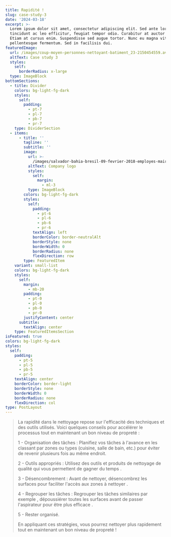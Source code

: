 ```yaml
---
title: Rapidité !
slug: case-study-3
date: '2024-03-18'
excerpt: >-
  Lorem ipsum dolor sit amet, consectetur adipiscing elit. Sed ante lorem,
  tincidunt ac leo efficitur, feugiat tempor odio. Curabitur at auctor sapien.
  Etiam at cursus enim. Suspendisse sed augue tortor. Nunc eu magna vitae lorem
  pellentesque fermentum. Sed in facilisis dui.
featuredImage:
  url: /images/coup-moyen-personnes-nettoyant-batiment_23-2150454559.avif
  altText: Case study 3
  styles:
    self:
      borderRadius: x-large
  type: ImageBlock
bottomSections:
  - title: Divider
    colors: bg-light-fg-dark
    styles:
      self:
        padding:
          - pt-7
          - pl-7
          - pb-7
          - pr-7
    type: DividerSection
  - items:
      - title: ''
        tagline: ''
        subtitle: ''
        image:
          url: >-
            /images/salvador-bahia-bresil-09-fevrier-2018-employes-mairie-salvador-nettoyant-rues-apres-nuit-du-carnaval-dans-ville_676921-16907.avif
          altText: Company logo
          styles:
            self:
              margin:
                - ml-3
          type: ImageBlock
        colors: bg-light-fg-dark
        styles:
          self:
            padding:
              - pt-6
              - pl-6
              - pb-6
              - pr-6
            textAlign: left
            borderColor: border-neutralAlt
            borderStyle: none
            borderWidth: 0
            borderRadius: none
            flexDirection: row
        type: FeaturedItem
    variant: small-list
    colors: bg-light-fg-dark
    styles:
      self:
        margin:
          - mb-20
        padding:
          - pt-0
          - pl-0
          - pb-0
          - pr-0
        justifyContent: center
      subtitle:
        textAlign: center
    type: FeaturedItemsSection
isFeatured: true
colors: bg-light-fg-dark
styles:
  self:
    padding:
      - pt-5
      - pl-5
      - pb-5
      - pr-5
    textAlign: center
    borderColor: border-light
    borderStyle: none
    borderWidth: 0
    borderRadius: none
    flexDirection: col
type: PostLayout
---
```

> La rapidité dans le nettoyage repose sur l'efficacité des techniques et des outils utilisés. Voici quelques conseils pour accélérer le processus tout en maintenant un bon niveau de propreté :
>
>  1 - Organisation des tâches : Planifiez vos tâches à l'avance en les classant par zones ou types (cuisine, salle de bain, etc.) pour éviter de revenir plusieurs fois au même endroit. 
>
> 2 - Outils appropriés : Utilisez des outils et produits de nettoyage de qualité qui vous permettent de gagner du temps .
>
> 3 - Désencombrement : Avant de nettoyer, désencombrez les surfaces pour faciliter l'accès aux zones à nettoyer .
>
> 4 - Regrouper les tâches : Regrouper les tâches similaires par exemple , dépoussiérer toutes les surfaces avant de passer l'aspirateur pour être plus efficace . 
>
> 5 - Rester organisé.
>
> En appliquant ces stratégies, vous pourrez nettoyer plus  rapidement tout en maintenant un bon niveau de propreté ! 

